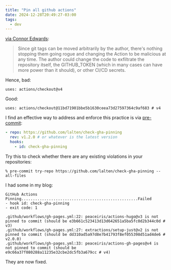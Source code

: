 ```yaml
---
title: "Pin all github actions"
date: 2024-12-28T20:49:27-03:00
tags:
  - dev
---
```


[via Connor Edwards](https://cedwards.xyz/github-actions-are-an-impending-security-disaster/):

> Since git tags can be moved arbitrarily by the author, there's nothing stopping them going rogue and changing the Action to be malicious at any time. The author could change the code to exfiltrate the repository itself, the GITHUB_TOKEN (which in many cases can have more power than it should), or other CI/CD secrets.

Hence, bad:

```
uses: actions/checkout@v4
```

Good:

```
uses: actions/checkout@11bd71901bbe5b1630ceea73d27597364c9af683 # v4
```

I find an effective way to address and enforce this practice is via [pre-commit](https://pre-commit.com/):

```yaml
- repo: https://github.com/lalten/check-gha-pinning
  rev: v1.2.0 # or whatever is the latest version
  hooks:
    - id: check-gha-pinning
```

Try this to check whether there are any existing violations in your repositories:

```shell
% pre-commit try-repo https://github.com/lalten/check-gha-pinning --all-files
```

I had some in my blog:

```
GitHub Actions Pinning...................................................Failed
- hook id: check-gha-pinning
- exit code: 1

.github/workflows/gh-pages.yml:22: peaceiris/actions-hugo@v3 is not pinned to commit (should be e3b661c523413d13d642651a5ba5fc0d2b344c0d # v3)
.github/workflows/gh-pages.yml:27: extractions/setup-just@v2 is not pinned to commit (should be dd310ad5a97d8e7b41793f8ef055398d51ad4de6 # v2.0.0)
.github/workflows/gh-pages.yml:33: peaceiris/actions-gh-pages@v4 is not pinned to commit (should be e9c66a37f080288a11235e32cbe2dc5fb3a679cc # v4)
```

They are now fixed.
